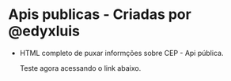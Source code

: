 # Apis publicas - Criadas por @edyxluis

- HTML completo de puxar informções sobre CEP - Api pública.

  <p>Teste agora acessando o link abaixo.</p>

  

